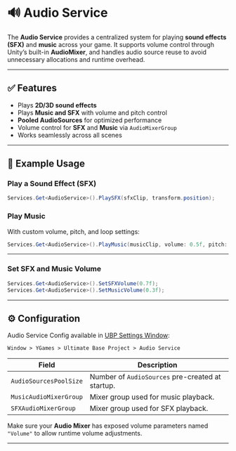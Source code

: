 # 🔊 Audio Service

The **Audio Service** provides a centralized system for playing **sound effects (SFX)** and **music** across your game. It supports volume control through Unity’s built-in **AudioMixer**, and handles audio source reuse to avoid unnecessary allocations and runtime overhead.

---

## ✅ Features

- Plays **2D/3D sound effects**
- Plays **Music and SFX** with volume and pitch control
- **Pooled AudioSources** for optimized performance
- Volume control for **SFX** and **Music** via `AudioMixerGroup`
- Works seamlessly across all scenes

---

## 🧪 Example Usage

### Play a Sound Effect (SFX)

```csharp
Services.Get<AudioService>().PlaySFX(sfxClip, transform.position);
```

### Play Music

With custom volume, pitch, and loop settings:

```csharp
Services.Get<AudioService>().PlayMusic(musicClip, volume: 0.5f, pitch: 1f, loop: true);
```

---

### Set SFX and Music Volume

```csharp
Services.Get<AudioService>().SetSFXVolume(0.7f);
Services.Get<AudioService>().SetMusicVolume(0.3f);
```

---

## ⚙️ Configuration

Audio Service Config available in [UBP Settings Window](../ubp-settings-window.md):

```
Window > YGames > Ultimate Base Project > Audio Service
```


| Field                     | Description                                      |
|---------------------------|--------------------------------------------------|
| `AudioSourcesPoolSize`    | Number of `AudioSources` pre-created at startup. |
| `MusicAudioMixerGroup`    | Mixer group used for music playback.             |
| `SFXAudioMixerGroup`      | Mixer group used for SFX playback.               |

Make sure your **Audio Mixer** has exposed volume parameters named `"Volume"` to allow runtime volume adjustments.

---